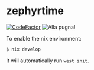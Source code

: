 # zephyrtime
[![CodeFactor](https://img.shields.io/codefactor/grade/github/cmargiotta/zephyrtime?style=for-the-badge)](https://www.codefactor.io/repository/github/cmargiotta/zephyrtime)
![Alla pugna!](https://img.shields.io/badge/ALLA-PUGNA-F70808?style=for-the-badge)

To enable the nix environment:
```bash
$ nix develop
```
It will automatically run `west init`.